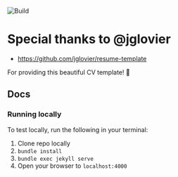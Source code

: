 ![Build](https://github.com/lebenitza/lebenitza.github.io/actions/workflows/pages.yaml/badge.svg)

# Special thanks to @jglovier
* https://github.com/jglovier/resume-template 

For providing this beautiful CV template! :bow:

## Docs

### Running locally

To test locally, run the following in your terminal:

1. Clone repo locally
1. `bundle install`
2. `bundle exec jekyll serve`
3. Open your browser to `localhost:4000`
